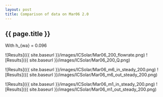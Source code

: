 ```yaml
---
layout: post
title: Comparison of data on Mar06 2.0
---
```

{{ page.title }}
-----------------
With h_{wa} = 0.096

![Results]({{ site.baseurl }}/images/ICSolar/Mar06_200_flowrate.png) ![Results]({{ site.baseurl }}/images/ICSolar/Mar06_200_Q.png)

![Results]({{ site.baseurl }}/images/ICSolar/Mar06_m6_in_steady_200.png) ![Results]({{ site.baseurl }}/images/ICSolar/Mar06_m6_out_steady_200.png)

![Results]({{ site.baseurl }}/images/ICSolar/Mar06_m1_in_steady_200.png) ![Results]({{ site.baseurl }}/images/ICSolar/Mar06_m1_out_steady_200.png)

